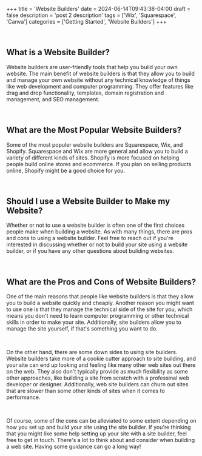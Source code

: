 +++
title = 'Website Builders'
date = 2024-06-14T09:43:38-04:00
draft = false
description = 'post 2 description'
tags = ['Wix', 'Squarespace', 'Canva']
categories = ['Getting Started', 'Website Builders']
+++

<br>

<h2>What is a Website Builder?</h2>

<p>Website builders are user-friendly tools that help you build your own website. The main benefit of website builders
is that they allow you to build and manage your own website without any technical knowledge of things like web
development and computer programming. They offer features like drag and drop functionality, templates, domain
registration and management, and SEO management.</p>

<br>

<h2>What are the Most Popular Website Builders?</h2>

<p>Some of the most populer website builders are Squarespace, Wix, and Shopify. Squarespace and Wix are more general and
allow you to build a variety of different kinds of sites. Shopify is more focused on helping people build online
stores and ecommerce. If you plan on selling products online, Shopify might be a good choice for you.</p>

<br>

<h2>Should I use a Website Builder to Make my Website?</h2>

<p>Whether or not to use a website builder is often one of the first choices people make when building a website. As
with many things, there are pros and cons to using a website builder. Feel free to reach out if you're interested in
discussing whether or not to build your site using a website builder, or if you have any other questions about
building websites.</p>

<br>

<h2>What are the Pros and Cons of Website Builders?</h2>

<p>One of the main reasons that people like website builders is that they allow you to build a website quickly and
cheaply. Another reason you might want to use one is that they manage the technical side of the site for you, which
means you don't need to learn computer programming or other technical skills in order to make your site. Additionally,
site builders allow you to manage the site yourself, if that's something you want to do.</p>

<br>

<p>On the other hand, there are some down sides to using site builders. Website builders take more of a cookie cutter
approach to site building, and your site can end up looking and feeling like many other web sites out there on the
web. They also don't typically provide as much flexibility as some other approaches, like building a site from scratch
with a professinal web developer or designer. Additionally, web site builders can churn out sites that are slower than
some other kinds of sites when it comes to performance.</p>

<br>

<p>Of course, some of the cons can be alleviated to some extent depending on how you set up and build your site using
  the site builder. If you're thinking that you might like some help setting up your site with a site builder, feel free
  to get in touch. There's a lot to think about and consider when building a web site. Having some guidance can go a
  long way!</p>

<br>
